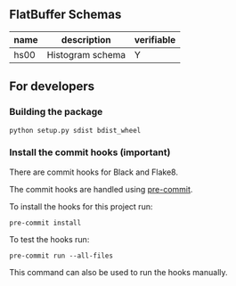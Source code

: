 ## FlatBuffer Schemas

|name|description|verifiable|
|----|-----------|----------|
|hs00|Histogram schema|Y|

## For developers

### Building the package
```
python setup.py sdist bdist_wheel
```

### Install the commit hooks (important)
There are commit hooks for Black and Flake8.

The commit hooks are handled using [pre-commit](https://pre-commit.com).

To install the hooks for this project run:
```
pre-commit install
```

To test the hooks run:
```
pre-commit run --all-files
```
This command can also be used to run the hooks manually.
